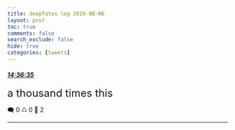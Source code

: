 ```yaml
---
title: deepfates log 2019-08-06
layout: post
toc: true
comments: false
search_exclude: false
hide: true
categories: [tweets]
---
```



#### <a href = "https://twitter.com/deepfates/status/1158839305533419521">*14:36:35*</a>

<font size="5">a thousand times this</font>



🗨️ 0 ♺ 0 🤍  2   

---
    
            

